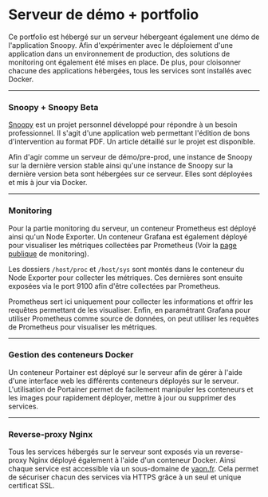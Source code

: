 # Serveur de démo + portfolio

Ce portfolio est hébergé sur un serveur hébergeant également une démo de l'application Snoopy. Afin d'expérimenter avec
le déploiement d'une application dans un environnement de production, des solutions de monitoring ont également été
mises en place. De plus, pour cloisonner chacune des applications hébergées, tous les services sont installés avec
Docker.

***

### Snoopy + Snoopy Beta

[Snoopy](/article/Snoopy) est un projet personnel développé pour répondre à un besoin professionnel. Il s'agit d'une application web
permettant l'édition de bons d'intervention au format PDF. Un article détaillé sur le projet est
disponible.

Afin d'agir comme un serveur de démo/pre-prod, une instance de Snoopy sur la dernière version stable ainsi qu'une
instance de Snoopy sur la dernière version beta sont hébergées sur ce serveur. Elles sont déployées et mis à jour via
Docker.

***

### Monitoring

Pour la partie monitoring du serveur, un conteneur Prometheus est déployé ainsi qu'un Node Exporter. Un conteneur
Grafana est également déployé pour visualiser les métriques collectées par Prometheus (Voir
la [page publique](https://monitoring.yaon.fr) de monitoring).

Les dossiers `/host/proc` et `/host/sys` sont montés dans le conteneur du Node Exporter pour collecter les métriques.
Ces dernières sont ensuite exposées via le port 9100 afin d'être collectées par Prometheus.

Prometheus sert ici uniquement pour collecter les informations et offrir les requêtes permettant de les visualiser.
Enfin, en paramétrant Grafana pour utiliser Prometheus comme source de données, on peut utiliser les requêtes de
Prometheus pour visualiser les métriques.

***

### Gestion des conteneurs Docker

Un conteneur Portainer est déployé sur le serveur afin de gérer à l'aide d'une interface web les différents conteneurs
déployés sur le serveur. L'utilisation de Portainer permet de facilement manipuler les conteneurs et les images pour
rapidement déployer, mettre à jour ou supprimer des services.

***

### Reverse-proxy Nginx

Tous les services hébergés sur le serveur sont exposés via un reverse-proxy Nginx déployé également à l'aide d'un
conteneur Docker. Ainsi chaque service est accessible via un sous-domaine de [yaon.fr](https://yaon.fr). Cela permet de
sécuriser chacun des services via HTTPS grâce à un seul et unique certificat SSL.